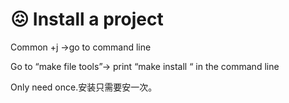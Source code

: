 # 😖 Install a project

Common +j ->go to command line&#x20;

Go to “make file tools”-> print “make install “ in the command line&#x20;

Only need once.安装只需要安一次。
